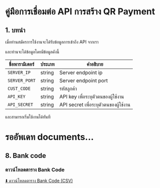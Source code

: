 # คู่มือการเชื่อมต่อ API การสร้าง QR Payment

## 1. บทนำ

เมื่อท่านสมัครการใช้งานจะได้รับข้อมูลการเข้าถึง API จากเรา

และท่านจะได้ข้อมูลโดยมีข้อมูลดังนี้

| ชื่อพารามิเตอร์ | ประเภท | คำอธิบาย                              |
| --------------- | ------ | ------------------------------------- |
| `SERVER_IP`     | string | Server endpoint ip                    |
| `SERVER_PORT`   | string | Server endpoint port                  |
| `CUST_CODE`     | string | รหัสลูกค้า                            |
| `API_KEY`       | string | API key เพื่อระบุตัวตนของผู้ใช้งาน    |
| `API_SECRET`    | string | API secret เพื่อระบุตัวตนของผู้ใช้งาน |

และสามารถเริ่มใช้งานได้ทันที

# รออัพเดท documents...

## 8. Bank code

### ดาวน์โหลดตาราง Bank Code

[⬇️ ดาวน์โหลดตาราง Bank Code (CSV)](http://raw.githubusercontent.com/qrpayments/docs/main/bank_codes.csv)
